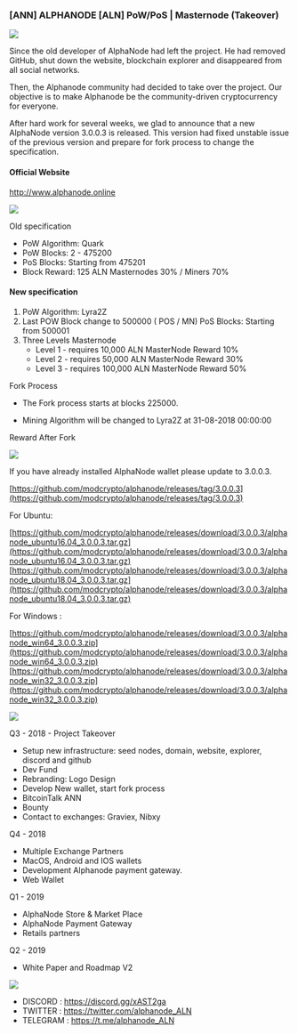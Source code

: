 ### [ANN] ALPHANODE [ALN] PoW/PoS | Masternode (Takeover) 

![](https://i.imgur.com/GyIuTI4.jpg)

Since the old developer of AlphaNode had left the project. He had removed GitHub, shut down the website, blockchain explorer and disappeared from all social networks. 

Then, the Alphanode community had decided to take over the project. Our objective is to make Alphanode be the community-driven cryptocurrency for everyone. 

After hard work for several weeks, we glad to announce that a new AlphaNode version 3.0.0.3  is released. This version had fixed unstable issue of the previous 
version and prepare for fork process to change the specification. 


#### Official Website

http://www.alphanode.online 
 
![](https://i.imgur.com/vRpBScn.jpg)

Old specification

- PoW Algorithm: Quark
- PoW Blocks: 2 - 475200
- PoS Blocks: Starting from 475201 
- Block Reward: 125 ALN   Masternodes 30% / Miners 70%


#### New specification

1. PoW Algorithm: Lyra2Z
2. Last POW Block change to 500000 ( POS / MN)
    PoS Blocks: Starting from 500001 
3. Three Levels Masternode 
   * Level 1 - requires   10,000 ALN  MasterNode Reward  10% 
   * Level 2 - requires   50,000 ALN  MasterNode Reward  30%
   * Level 3 - requires  100,000 ALN MasterNode Reward  50%


Fork Process

- The Fork process starts at blocks 225000. 

- Mining Algorithm will be changed to Lyra2Z at 31-08-2018 00:00:00  

Reward After Fork

![](https://i.imgur.com/eSX1nsD.jpg)

If you have already installed AlphaNode wallet please update to 3.0.0.3.

[https://github.com/modcrypto/alphanode/releases/tag/3.0.0.3](https://github.com/modcrypto/alphanode/releases/tag/3.0.0.3)

For Ubuntu: 

[https://github.com/modcrypto/alphanode/releases/download/3.0.0.3/alphanode_ubuntu16.04_3.0.0.3.tar.gz](https://github.com/modcrypto/alphanode/releases/download/3.0.0.3/alphanode_ubuntu16.04_3.0.0.3.tar.gz)
[https://github.com/modcrypto/alphanode/releases/download/3.0.0.3/alphanode_ubuntu18.04_3.0.0.3.tar.gz](https://github.com/modcrypto/alphanode/releases/download/3.0.0.3/alphanode_ubuntu18.04_3.0.0.3.tar.gz)

For Windows :
 
[https://github.com/modcrypto/alphanode/releases/download/3.0.0.3/alphanode_win64_3.0.0.3.zip](https://github.com/modcrypto/alphanode/releases/download/3.0.0.3/alphanode_win64_3.0.0.3.zip)
[https://github.com/modcrypto/alphanode/releases/download/3.0.0.3/alphanode_win32_3.0.0.3.zip](https://github.com/modcrypto/alphanode/releases/download/3.0.0.3/alphanode_win32_3.0.0.3.zip)

![](https://i.imgur.com/S7K5W99.jpg)

Q3 - 2018 - Project Takeover 

- Setup new infrastructure: seed nodes, domain, website, explorer, discord and github
- Dev Fund 
- Rebranding: Logo Design
- Develop New wallet, start fork process
- BitcoinTalk ANN
- Bounty
- Contact to exchanges: Graviex, Nibxy

Q4 - 2018 

- Multiple Exchange Partners
- MacOS, Android and IOS wallets
- Development Alphanode payment gateway.
- Web Wallet

Q1 - 2019 

- AlphaNode Store & Market Place
- AlphaNode Payment Gateway
- Retails partners

Q2 - 2019 

- White Paper and Roadmap V2

![](https://i.imgur.com/Fs0YaNM.jpg)

- DISCORD : https://discord.gg/xAST2ga
- TWITTER :  https://twitter.com/alphanode_ALN
- TELEGRAM : https://t.me/alphanode_ALN